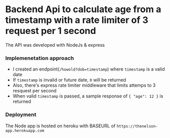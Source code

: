 # Backend Api to calculate age from a timestamp with a rate limiter of 3 request per 1 second

The API was developed with NodeJs & express

### Implemenetation approach

- I created an endpoint(`/howold?dob=timestamp`) where `timestamp` is a valid date
- If `timestamp` is invalid or future date, `0` will be returned
- Also, there's express rate limiter middleware that limits attemps to 3 resquest per second
- When valid `timestamp` is passed, a sample response of `{ "age": 12 }` is returned

### Deployment

The Node app is hosted on heroku with BASEURL of `https://thenelson-app.herokuapp.com`
